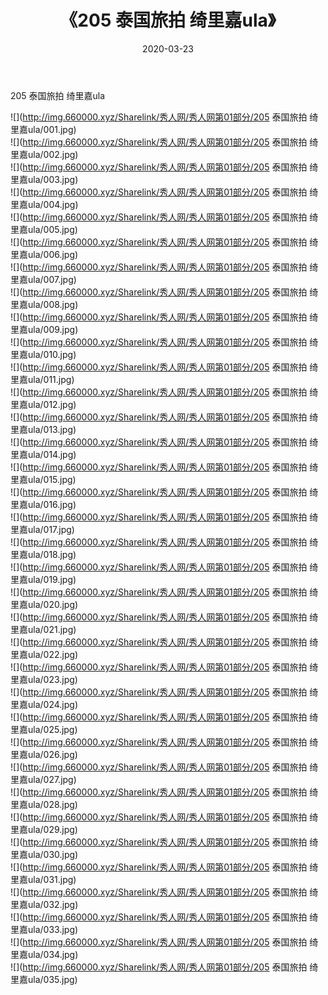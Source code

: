 ﻿---
layout: post
title:  《205 泰国旅拍 绮里嘉ula》
date:   2020-03-23
img: http://img.660000.xyz/Sharelink/秀人网/秀人网第01部分/205 泰国旅拍 绮里嘉ula/000.jpg
categories: [美女, 清纯, 唯美]
---

205 泰国旅拍 绮里嘉ula

  ![](http://img.660000.xyz/Sharelink/秀人网/秀人网第01部分/205 泰国旅拍 绮里嘉ula/001.jpg) <br> ![](http://img.660000.xyz/Sharelink/秀人网/秀人网第01部分/205 泰国旅拍 绮里嘉ula/002.jpg) <br> ![](http://img.660000.xyz/Sharelink/秀人网/秀人网第01部分/205 泰国旅拍 绮里嘉ula/003.jpg) <br> ![](http://img.660000.xyz/Sharelink/秀人网/秀人网第01部分/205 泰国旅拍 绮里嘉ula/004.jpg) <br> ![](http://img.660000.xyz/Sharelink/秀人网/秀人网第01部分/205 泰国旅拍 绮里嘉ula/005.jpg) <br> ![](http://img.660000.xyz/Sharelink/秀人网/秀人网第01部分/205 泰国旅拍 绮里嘉ula/006.jpg) <br> ![](http://img.660000.xyz/Sharelink/秀人网/秀人网第01部分/205 泰国旅拍 绮里嘉ula/007.jpg) <br> ![](http://img.660000.xyz/Sharelink/秀人网/秀人网第01部分/205 泰国旅拍 绮里嘉ula/008.jpg) <br> ![](http://img.660000.xyz/Sharelink/秀人网/秀人网第01部分/205 泰国旅拍 绮里嘉ula/009.jpg) <br> ![](http://img.660000.xyz/Sharelink/秀人网/秀人网第01部分/205 泰国旅拍 绮里嘉ula/010.jpg) <br> ![](http://img.660000.xyz/Sharelink/秀人网/秀人网第01部分/205 泰国旅拍 绮里嘉ula/011.jpg) <br> ![](http://img.660000.xyz/Sharelink/秀人网/秀人网第01部分/205 泰国旅拍 绮里嘉ula/012.jpg) <br> ![](http://img.660000.xyz/Sharelink/秀人网/秀人网第01部分/205 泰国旅拍 绮里嘉ula/013.jpg) <br> ![](http://img.660000.xyz/Sharelink/秀人网/秀人网第01部分/205 泰国旅拍 绮里嘉ula/014.jpg) <br> ![](http://img.660000.xyz/Sharelink/秀人网/秀人网第01部分/205 泰国旅拍 绮里嘉ula/015.jpg) <br> ![](http://img.660000.xyz/Sharelink/秀人网/秀人网第01部分/205 泰国旅拍 绮里嘉ula/016.jpg) <br> ![](http://img.660000.xyz/Sharelink/秀人网/秀人网第01部分/205 泰国旅拍 绮里嘉ula/017.jpg) <br> ![](http://img.660000.xyz/Sharelink/秀人网/秀人网第01部分/205 泰国旅拍 绮里嘉ula/018.jpg) <br> ![](http://img.660000.xyz/Sharelink/秀人网/秀人网第01部分/205 泰国旅拍 绮里嘉ula/019.jpg) <br> ![](http://img.660000.xyz/Sharelink/秀人网/秀人网第01部分/205 泰国旅拍 绮里嘉ula/020.jpg) <br> ![](http://img.660000.xyz/Sharelink/秀人网/秀人网第01部分/205 泰国旅拍 绮里嘉ula/021.jpg) <br> ![](http://img.660000.xyz/Sharelink/秀人网/秀人网第01部分/205 泰国旅拍 绮里嘉ula/022.jpg) <br> ![](http://img.660000.xyz/Sharelink/秀人网/秀人网第01部分/205 泰国旅拍 绮里嘉ula/023.jpg) <br> ![](http://img.660000.xyz/Sharelink/秀人网/秀人网第01部分/205 泰国旅拍 绮里嘉ula/024.jpg) <br> ![](http://img.660000.xyz/Sharelink/秀人网/秀人网第01部分/205 泰国旅拍 绮里嘉ula/025.jpg) <br> ![](http://img.660000.xyz/Sharelink/秀人网/秀人网第01部分/205 泰国旅拍 绮里嘉ula/026.jpg) <br> ![](http://img.660000.xyz/Sharelink/秀人网/秀人网第01部分/205 泰国旅拍 绮里嘉ula/027.jpg) <br> ![](http://img.660000.xyz/Sharelink/秀人网/秀人网第01部分/205 泰国旅拍 绮里嘉ula/028.jpg) <br> ![](http://img.660000.xyz/Sharelink/秀人网/秀人网第01部分/205 泰国旅拍 绮里嘉ula/029.jpg) <br> ![](http://img.660000.xyz/Sharelink/秀人网/秀人网第01部分/205 泰国旅拍 绮里嘉ula/030.jpg) <br> ![](http://img.660000.xyz/Sharelink/秀人网/秀人网第01部分/205 泰国旅拍 绮里嘉ula/031.jpg) <br> ![](http://img.660000.xyz/Sharelink/秀人网/秀人网第01部分/205 泰国旅拍 绮里嘉ula/032.jpg) <br> ![](http://img.660000.xyz/Sharelink/秀人网/秀人网第01部分/205 泰国旅拍 绮里嘉ula/033.jpg) <br> ![](http://img.660000.xyz/Sharelink/秀人网/秀人网第01部分/205 泰国旅拍 绮里嘉ula/034.jpg) <br> ![](http://img.660000.xyz/Sharelink/秀人网/秀人网第01部分/205 泰国旅拍 绮里嘉ula/035.jpg) <br>